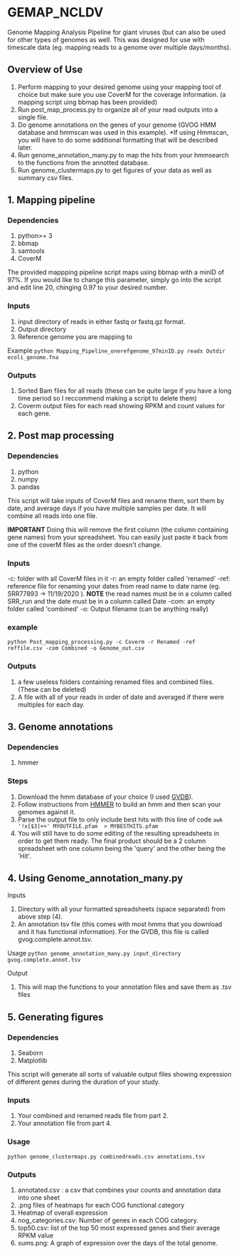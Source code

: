 # GEMAP_NCLDV
Genome Mapping Analysis Pipeline for giant viruses (but can also be used for other types of genomes as well. This was designed for use with timescale data (eg. mapping reads to a genome over multiple days/months).

## Overview of Use

1) Perform mapping to your desired genome using your mapping tool of choice but make sure you use CoverM for the coverage information. (a mapping script uing bbmap has been provided)
2) Run post_map_process.py to organize all of your read outputs into a single file.
3) Do genome annotations on the genes of your genome (GVOG HMM database and hmmscan was used in this example).
    *If using Hmmscan, you will have to do some additional formatting that will be described later. 
4) Run genome_annotation_many.py to map the hits from your hmmsearch to the functions from the annotted database.
5) Run genome_clustermaps.py to get figures of your data as well as summary csv files. 

## 1. Mapping pipeline

### Dependencies
1) python>= 3
2) bbmap
3) samtools
4) CoverM


The provided mappping pipeline script maps using bbmap with a minID of 97%. If you would like to change this parameter, simply go into the script and edit line 20, chinging 0.97 to your desired number. 

### Inputs
1) input directory of reads in either fastq or fastq.gz format.
2) Output directory
3) Reference genome you are mapping to

Example
`python Mapping_Pipeline_onerefgenome_97minID.py reads Outdir ecoli_genome.fna`

### Outputs
1) Sorted Bam files for all reads (these can be quite large if you have a long time period so I reccommend making a script to delete them)
2) Coverm output files for each read showing RPKM and count values for each gene. 

## 2. Post map processing

### Dependencies
1) python
2) numpy
3) pandas

This script will take inputs of CoverM files and rename them, sort them by date, and average days if you have multiple samples per date. It will combine all reads into one file. 

**IMPORTANT** Doing this will remove the first column (the column containing gene names) from your spreadsheet. You can easily just paste it back from one of the coverM files as the order doesn't change. 

### Inputs
-c: folder with all CoverM files in it
-r: an empty folder called 'renamed'
-ref: reference file for renaming your dates from read name to date name (eg. SRR77893 -> 11/19/2020 ). **NOTE** the read names must be in a column called SRR_run and the date must be in a column called Date
-com: an empty folder called 'combined'
-o: Output filename (can be anything really)

### example
`python Post_mapping_processing.py -c Coverm -r Renamed -ref reffile.csv -com Combined -o Genome_out.csv`

### Outputs
 1) a few useless folders containing renamed files and combined files. (These can be deleted)
 2) A file with all of your reads in order of date and averaged if there were multiples for each day. 

## 3. Genome annotations

### Dependencies
1) hmmer

### Steps
1) Download the hmm database of your choice (I used [GVDB](https://zenodo.org/record/4728209/files/GVOGs.tar.gz?download=1)).
2) Follow instructions from [HMMER](https://www.mankier.com/package/hmmer) to build an hmm and then scan your genomes against it.
3) Parse the output file to only include best hits with this line of code
`awk '!x[$3]++' MYOUTFILE.pfam  > MYBESTHITS.pfam`
4) You will still have to do some editing of the resulting spreadsheets in order to get them ready. The final product should be a 2 column spreadsheet wth one  column being the 'query' and the other being the 'Hit'. 

## 4. Using Genome_annotation_many.py

Inputs
1) Directory with all your formatted spreadsheets (space separated) from above step (4).
2) An annotation tsv file (this comes with most hmms that you download and it has functional information). 
For the GVDB, this file is called gvog.complete.annot.tsv.

Usage
`python genome_annotation_many.py input_directory gvog.complete.annot.tsv`

Output
1) This will map the functions to your annotation files and save them as .tsv files

## 5. Generating figures

### Dependencies
1) Seaborn
2) Matplotlib

This script will generate all sorts of valuable output files showing expression of different genes during the duration of your study.

### Inputs
1) Your combined and renamed reads file from part 2.
2) Your annotation file from part 4.

### Usage
`python genome_clustermaps.py combinedreads.csv annotations.tsv`

### Outputs
1) annotated.csv : a csv that combines your counts and annotation data into one sheet
2) .png files of heatmaps for each COG functional category
3) Heatmap of overall expression
4) nog_categories.csv: Number of genes in each COG category.
5) top50.csv: list of the top 50 most expressed genes and their average RPKM value
6) sums.png: A graph of expression over the days of the total genome.
